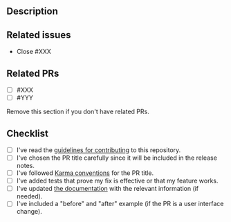 ## Description

## Related issues
- Close #XXX

## Related PRs
- [ ] #XXX
- [ ] #YYY

Remove this section if you don't have related PRs.

## Checklist
- [ ] I've read the [guidelines for contributing](/path/to/CONTRIBUTING.md) to this repository.
- [ ] I've chosen the PR title carefully since it will be included in the release notes.
- [ ] I've followed [Karma conventions](http://karma-runner.github.io/6.3/dev/git-commit-msg.html) for the PR title.
- [ ] I've added tests that prove my fix is effective or that my feature works.
- [ ] I've updated [the documentation](/path/to/docs) with the relevant information (if needed).
- [ ] I've included a "before" and "after" example (if the PR is a user interface change).